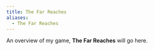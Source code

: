 ```yaml
---
title: The Far Reaches
aliases:
  - The Far Reaches
---
```

An overview of my game, **The Far Reaches** will go here.